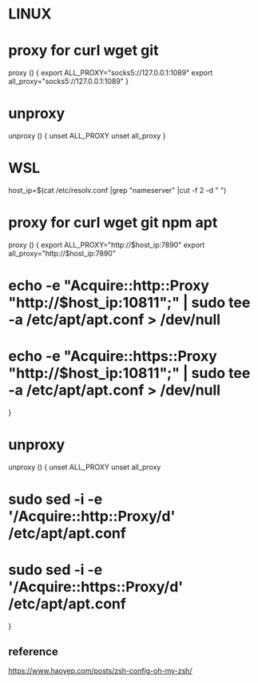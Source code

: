 # LINUX
# proxy for curl wget git
proxy () {
  export ALL_PROXY="socks5://127.0.0.1:1089"
  export all_proxy="socks5://127.0.0.1:1089"
}

# unproxy
unproxy () {
  unset ALL_PROXY
  unset all_proxy
}


# WSL
host_ip=$(cat /etc/resolv.conf |grep "nameserver" |cut -f 2 -d " ")
# proxy for curl wget git npm apt
proxy () {
  export ALL_PROXY="http://$host_ip:7890"
  export all_proxy="http://$host_ip:7890"
 # echo -e "Acquire::http::Proxy \"http://$host_ip:10811\";" | sudo tee -a /etc/apt/apt.conf > /dev/null
 # echo -e "Acquire::https::Proxy \"http://$host_ip:10811\";" | sudo tee -a /etc/apt/apt.conf > /dev/null
}

# unproxy 
unproxy () {
  unset ALL_PROXY
  unset all_proxy
 # sudo sed -i -e '/Acquire::http::Proxy/d' /etc/apt/apt.conf
 # sudo sed -i -e '/Acquire::https::Proxy/d' /etc/apt/apt.conf
}

## reference
https://www.haoyep.com/posts/zsh-config-oh-my-zsh/
